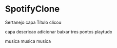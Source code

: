 # SpotifyClone



Sertanejo
capa
Título
clicou


capa
descricao
adicionar  baixar  tres pontos       playtudo


musica
musica
musica